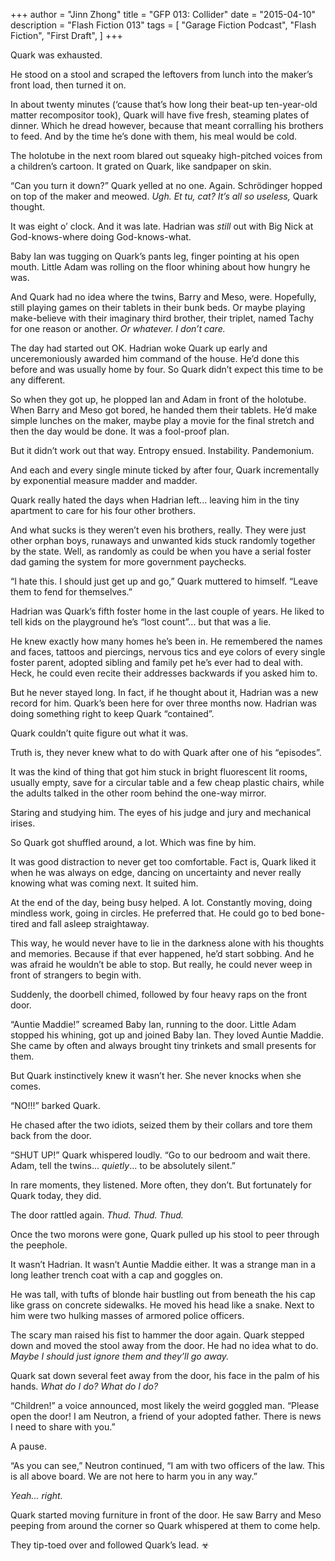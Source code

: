 +++
author = "Jinn Zhong"
title = "GFP 013: Collider"
date = "2015-04-10"
description = "Flash Fiction 013"
tags = [
    "Garage Fiction Podcast",
    "Flash Fiction",
    "First Draft",
]
+++

Quark was exhausted. 

He stood on a stool and scraped the leftovers from lunch into the maker’s front load, then turned it on. 

In about twenty minutes (‘cause that’s how long their beat-up ten-year-old matter recompositor took), Quark will have five fresh, steaming plates of dinner. Which he dread however, because that meant corralling his brothers to feed. And by the time he’s done with them, his meal would be cold.

The holotube in the next room blared out squeaky high-pitched voices from a children’s cartoon. It grated on Quark, like sandpaper on skin.

“Can you turn it down?” Quark yelled at no one. Again. Schrödinger hopped on top of the maker and meowed. _Ugh. Et tu, cat? It’s all so useless,_ Quark thought.

It was eight o’ clock. And it was late. Hadrian was _still_ out with Big Nick at God-knows-where doing God-knows-what.

Baby Ian was tugging on Quark’s pants leg, finger pointing at his open mouth. Little Adam was rolling on the floor whining about how hungry he was. 

And Quark had no idea where the twins, Barry and Meso, were. Hopefully, still playing games on their tablets in their bunk beds. Or maybe playing make-believe with their imaginary third brother, their triplet, named Tachy for one reason or another. _Or whatever. I don’t care._

The day had started out OK. Hadrian woke Quark up early and unceremoniously awarded him command of the house. He’d done this before and was usually home by four. So Quark didn’t expect this time to be any different.

So when they got up, he plopped Ian and Adam in front of the holotube. When Barry and Meso got bored, he handed them their tablets. He’d make simple lunches on the maker, maybe play a movie for the final stretch and then the day would be done. It was a fool-proof plan.

But it didn’t work out that way. Entropy ensued. Instability. Pandemonium.

And each and every single minute ticked by after four, Quark incrementally by exponential measure madder and madder.

Quark really hated the days when Hadrian left... leaving him in the tiny apartment to care for his four other brothers.

And what sucks is they weren’t even his brothers, really. They were just other orphan boys, runaways and unwanted kids stuck randomly together by the state. Well, as randomly as could be when you have a serial foster dad gaming the system for more government paychecks.

“I hate this. I should just get up and go,” Quark muttered to himself. “Leave them to fend for themselves.”

Hadrian was Quark’s fifth foster home in the last couple of years. He liked to tell kids on the playground he’s “lost count”... but that was a lie. 

He knew exactly how many homes he’s been in. He remembered the names and faces, tattoos and piercings, nervous tics and eye colors of every single foster parent, adopted sibling and family pet he’s ever had to deal with. Heck, he could even recite their addresses backwards if you asked him to.

But he never stayed long. In fact, if he thought about it, Hadrian was a new record for him. Quark’s been here for over three months now. Hadrian was doing something right to keep Quark “contained”. 

Quark couldn’t quite figure out what it was.
 
Truth is, they never knew what to do with Quark after one of his “episodes”. 

It was the kind of thing that got him stuck in bright fluorescent lit rooms, usually empty, save for a circular table and a few cheap plastic chairs, while the adults talked in the other room behind the one-way mirror.

Staring and studying him. The eyes of his judge and jury and mechanical irises.

So Quark got shuffled around, a lot. Which was fine by him. 

It was good distraction to never get too comfortable. Fact is, Quark liked it when he was always on edge, dancing on uncertainty and never really knowing what was coming next. It suited him.

At the end of the day, being busy helped. A lot. Constantly moving, doing mindless work, going in circles. He preferred that. He could go to bed bone-tired and fall asleep straightaway. 

This way, he would never have to lie in the darkness alone with his thoughts and memories. Because if that ever happened, he’d start sobbing. And he was afraid he wouldn’t be able to stop. But really, he could never weep in front of strangers to begin with.

Suddenly, the doorbell chimed, followed by four heavy raps on the front door.

“Auntie Maddie!” screamed Baby Ian, running to the door. Little Adam stopped his whining, got up and joined Baby Ian. They loved Auntie Maddie. She came by often and always brought tiny trinkets and small presents for them.

But Quark instinctively knew it wasn’t her. She never knocks when she comes.

“NO!!!” barked Quark.

He chased after the two idiots, seized them by their collars and tore them back from the door.

“SHUT UP!” Quark whispered loudly. “Go to our bedroom and wait there. Adam, tell the twins... _quietly_... to be absolutely silent.”

In rare moments, they listened. More often, they don’t. But fortunately for Quark today, they did.

The door rattled again. _Thud. Thud. Thud._

Once the two morons were gone, Quark pulled up his stool to peer through the peephole. 

It wasn’t Hadrian. It wasn’t Auntie Maddie either. It was a strange man in a long leather trench coat with a cap and goggles on. 

He was tall, with tufts of blonde hair bustling out from beneath the his cap like grass on concrete sidewalks. He moved his head like a snake. Next to him were two hulking masses of armored police officers.

The scary man raised his fist to hammer the door again. Quark stepped down and moved the stool away from the door. He had no idea what to do. _Maybe I should just ignore them and they’ll go away._

Quark sat down several feet away from the door, his face in the palm of his hands. _What do I do? What do I do?_

“Children!” a voice announced, most likely the weird goggled man. “Please open the door! I am Neutron, a friend of your adopted father. There is news I need to share with you.”

A pause.

“As you can see,” Neutron continued, “I am with two officers of the law. This is all above board. We are not here to harm you in any way.”

_Yeah... right._

Quark started moving furniture in front of the door. He saw Barry and Meso peeping from around the corner so Quark whispered at them to come help.

They tip-toed over and followed Quark’s lead. ☣
